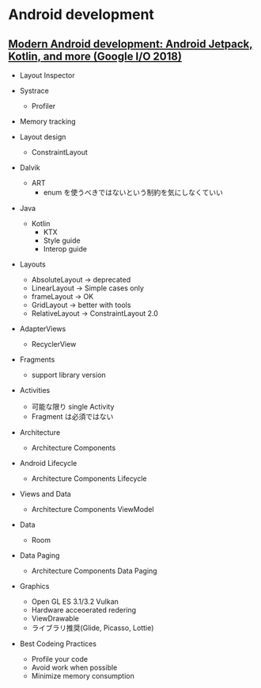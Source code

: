 # Android development

## [Modern Android development: Android Jetpack, Kotlin, and more (Google I/O 2018)](https://www.youtube.com/watch?v=IrMw7MEgADk)

* Layout Inspector
* Systrace
  * Profiler
* Memory tracking
* Layout design
  * ConstraintLayout
* Dalvik
  * ART
    * enum を使うべきではないという制約を気にしなくていい
* Java
  * Kotlin
    * KTX
    * Style guide
    * Interop guide
* Layouts
  * AbsoluteLayout -> deprecated
  * LinearLayout -> Simple cases only
  * frameLayout -> OK
  * GridLayout -> better with tools
  * RelativeLayout -> ConstraintLayout 2.0
* AdapterViews
  * RecyclerView
* Fragments
  * support library version
* Activities
  * 可能な限り single Activity
  * Fragment は必須ではない
* Architecture
  * Architecture Components
* Android Lifecycle
  * Architecture Components Lifecycle
* Views and Data
  * Architecture Components ViewModel
* Data
  * Room
* Data Paging
  * Architecture Components Data Paging
* Graphics
  * Open GL ES 3.1/3.2 Vulkan
  * Hardware acceoerated redering
  * ViewDrawable
  * ライブラリ推奨(Glide, Picasso, Lottie)
* Best Codeing Practices
  * Profile your code
  * Avoid work when possible
  * Minimize memory consumption

  ```
